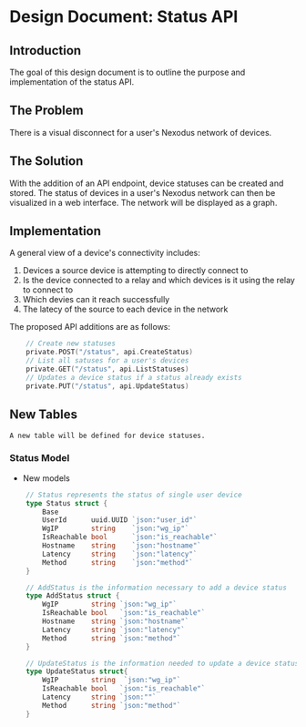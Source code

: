 # Design Document: Status API

## Introduction

The goal of this design document is to outline the purpose and implementation of the status API. 

## The Problem 

There is a visual disconnect for a user's Nexodus network of devices. 

## The Solution

With the addition of an API endpoint, device statuses can be created and stored. The status of devices in a user's Nexodus network can then be visualized in a web interface. The network will be displayed as a graph. 

## Implementation

A general view of a device's connectivity includes: 

  1. Devices a source device is attempting to directly connect to
  2. Is the device connected to a relay and which devices is it using the relay to connect to 
  3. Which devies can it reach successfully 
  4. The latecy of the source to each device in the network

The proposed API additions are as follows:

```go
    // Create new statuses
    private.POST("/status", api.CreateStatus)
    // List all satuses for a user's devices 
    private.GET("/status", api.ListStatuses)
    // Updates a device status if a status already exists 
    private.PUT("/status", api.UpdateStatus) 
```
## New Tables

    A new table will be defined for device statuses.

### Status Model

- New models

```go
    // Status represents the status of single user device 
	type Status struct {
		Base
        UserId      uuid.UUID `json:"user_id"`
        WgIP        string    `json:"wg_ip"`
        IsReachable bool      `json:"is_reachable"`
        Hostname    string    `json:"hostname"`
   	    Latency     string    `json:"latency"`
        Method      string    `json:"method"`
    }

    // AddStatus is the information necessary to add a device status
    type AddStatus struct {
        WgIP        string `json:"wg_ip"`
        IsReachable bool   `json:"is_reachable"`
        Hostname    string `json:"hostname"`
        Latency     string `json:"latency"`
        Method      string `json:"method"`
    }

    // UpdateStatus is the information needed to update a device status that already exists
    type UpdateStatus struct{
        WgIP		string  `json:"wg_ip"`
        IsReachable bool   `json:"is_reachable"`
        Latency     string `json:""`
        Method      string `json:"method"`
    }
```
